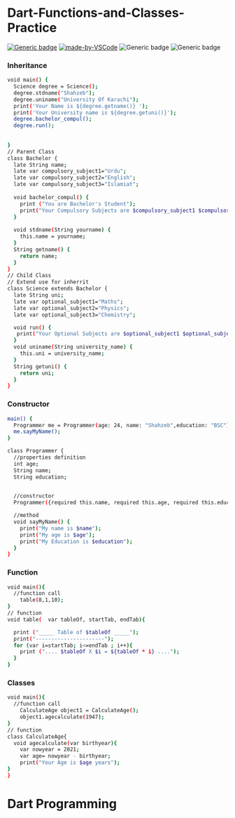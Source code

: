 # Dart-Functions-and-Classes-Practice
[![Generic badge](https://img.shields.io/badge/Dart-Programming-<COLOR>.svg)](https://shields.io/)
[![made-by-VSCode](https://img.shields.io/badge/Made%20by-VSCode-1f425f.svg)](https://code.visualstudio.com/)
![Generic badge](https://img.shields.io/badge/Dart-0175C2?style=for-the-badge&logo=dart&logoColor=white)
![Generic badge](https://img.shields.io/badge/Flutter-02569B?style=for-the-badge&logo=flutter&logoColor=white)

### Inheritance
``` bash
void main() {
  Science degree = Science();
  degree.stdname("Shahzeb");
  degree.uniname("University Of Karachi");
  print('Your Name is ${degree.getname()} ');
  print('Your University name is ${degree.getuni()}');
  degree.bachelor_compul();
  degree.run();
 
  
}
// Parent Class
class Bachelor {
  late String name;
  late var compulsory_subject1="Urdu";
  late var compulsory_subject2="English";
  late var compulsory_subject3="Islamiat";
  
  void bachelor_compul() {
    print ("You are Bachelor's Student");
    print("Your Compulsory Subjects are $compulsory_subject1 $compulsory_subject2 $compulsory_subject3");
  }
  
  void stdname(String yourname) {
    this.name = yourname;
  }
  String getname() {
    return name;
  }
}
// Child Class
// Extend use for inherrit
class Science extends Bachelor {
  late String uni;
  late var optional_subject1="Maths";
  late var optional_subject2="Physics";
  late var optional_subject3="Chemistry";

  void run() {
   print("Your Optional Subjects are $optional_subject1 $optional_subject2 $optional_subject3");
  }
  void uniname(String university_name) {
    this.uni = university_name;
  }
  String getuni() {
    return uni;
  }
}
```
### Constructor
```bash
main() {
  Programmer me = Programmer(age: 24, name: "Shahzeb",education: "BSC");
  me.sayMyName();
}

class Programmer {
  //properties definition
  int age;
  String name;
  String education;
  

  //constructor
  Programmer({required this.name, required this.age, required this.education});

  //method
  void sayMyName() {
    print("My name is $name");
    print("My age is $age");
    print("My Education is $education");
  }
}
```
### Function 
```bash
void main(){
  //function call
    table(8,1,10);
}
// function
void table(  var tableOf, startTab, endTab){

  print ("_____ Table of $tableOf _____");
  print("----------------------");
  for (var i=startTab; i<=endTab ; i++){
    print (".... $tableOf X $i = ${tableOf * i} ....");
  }
}
```
### Classes
```bash
void main(){
  //function call
    CalculateAge object1 = CalculateAge();
    object1.agecalculate(1947);
}
// function
class CalculateAge{
  void agecalculate(var birthyear){
    var nowyear = 2021;
    var age= nowyear - birthyear;
    print("Your Age is $age years");
}
}
```
# Dart Programming
